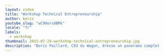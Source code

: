 ```yaml
---
layout: video
title: "Workshop Technical Entrepreneurship"
author: boris
youtube_slug: "wC90ors8BMk"
locale: "fr"
labels:
  - workshop
thumbnail: 2015-07-29-workshop-technical-entrepreneurship.jpg
description: "Boris Paillard, CEO du Wagon, dresse un panorama complet et concret de tous les éléments de culture tech indispensables à tous les entrepreneurs."
---
```

